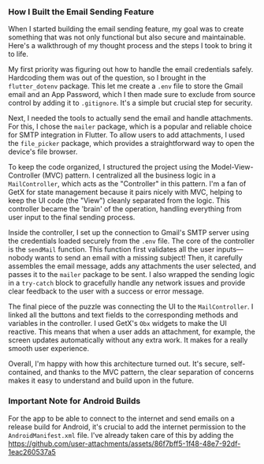 ### How I Built the Email Sending Feature

When I started building the email sending feature, my goal was to create something that was not only functional but also secure and maintainable. Here's a walkthrough of my thought process and the steps I took to bring it to life.

My first priority was figuring out how to handle the email credentials safely. Hardcoding them was out of the question, so I brought in the `flutter_dotenv` package. This let me create a `.env` file to store the Gmail email and an App Password, which I then made sure to exclude from source control by adding it to `.gitignore`. It's a simple but crucial step for security.

Next, I needed the tools to actually send the email and handle attachments. For this, I chose the `mailer` package, which is a popular and reliable choice for SMTP integration in Flutter. To allow users to add attachments, I used the `file_picker` package, which provides a straightforward way to open the device's file browser.

To keep the code organized, I structured the project using the Model-View-Controller (MVC) pattern. I centralized all the business logic in a `MailController`, which acts as the "Controller" in this pattern. I'm a fan of GetX for state management because it pairs nicely with MVC, helping to keep the UI code (the "View") cleanly separated from the logic. This controller became the 'brain' of the operation, handling everything from user input to the final sending process.

Inside the controller, I set up the connection to Gmail's SMTP server using the credentials loaded securely from the `.env` file. The core of the controller is the `sendMail` function. This function first validates all the user inputs—nobody wants to send an email with a missing subject! Then, it carefully assembles the email message, adds any attachments the user selected, and passes it to the `mailer` package to be sent. I also wrapped the sending logic in a `try-catch` block to gracefully handle any network issues and provide clear feedback to the user with a success or error message.

The final piece of the puzzle was connecting the UI to the `MailController`. I linked all the buttons and text fields to the corresponding methods and variables in the controller. I used GetX's `Obx` widgets to make the UI reactive. This means that when a user adds an attachment, for example, the screen updates automatically without any extra work. It makes for a really smooth user experience.

Overall, I'm happy with how this architecture turned out. It's secure, self-contained, and thanks to the MVC pattern, the clear separation of concerns makes it easy to understand and build upon in the future.

### Important Note for Android Builds
For the app to be able to connect to the internet and send emails on a release build for Android, it's crucial to add the internet permission to the `AndroidManifest.xml` file. I've already taken care of this by adding the   https://github.com/user-attachments/assets/86f7bff5-1f48-48e7-92df-1eac260537a5
